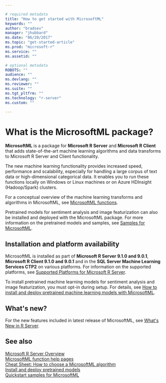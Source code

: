 ```yaml
---

# required metadata
title: "How to get started with MicrosoftML"
keywords: ""
author: "bradsev"
manager: "jhubbard"
ms.date: "06/20/2017"
ms.topic: "get-started-article"
ms.prod: "microsoft-r"
ms.service: ""
ms.assetid: ""

# optional metadata
ROBOTS: ""
audience: ""
ms.devlang: ""
ms.reviewer: ""
ms.suite: ""
ms.tgt_pltfrm: ""
ms.technology: "r-server"
ms.custom: ""

---
```


# What is the MicrosoftML package?

**MicrosoftML** is a package for **Microsoft R Server** and **Microsoft R Client** that adds state-of-the-art machine learning algorithms and data transforms to Microsoft R Server and Client functionality. 

The new machine learning functionality provides increased speed, performance and scalability, especially for handling a large corpus of text data or high-dimensional categorical data. It enables you to run these functions locally on Windows or Linux machines or on Azure HDInsight (Hadoop/Spark) clusters. 

For a conceptual overview of the machine learning transforms and algorithms in MicrosoftML, see [MicrosoftML functions](microsoftml/microsoftml.md).

Pretrained models for sentiment analysis and image featurization can also be installed and deployed with the  MicrosoftML package. For more information on the pretrained models and samples, see [Samples for MicrosoftML](microsoftml-quickstarts.md).


<a name="platform-availability"></a>
## Installation and platform availability

MicrosoftML is installed as part of **Microsoft R Server 9.1.0 and 9.0.1**, **Microsoft R Client 9.1.0 and 9.0.1** and in the **SQL Server Machine Learning Services CTP2** on various platforms. For information on the supported platforms, see [Supported Platforms for Microsoft R Server](rserver-install-supported-platforms.md).

To install pretrained machine learning models for sentiment analysis and image featurization, you must opt-in during setup. For details, see [How to install and deploy pretrained machine learning models with MicrosoftML](deploy-pretrained-microsoftml-models.md).


## What's new?
For the new features included in latest release of MicrosoftML, see [What's New in R Server](rserver-whats-new.md#machinelearning).


## See also

[Microsoft R Server Overview](rserver.md)        
[MicrosoftML function help pages](microsoftml/microsoftml.md)    
[Cheat Sheet: How to choose a MicrosoftML algorithm](microsoftml-algorithm-cheat-sheet.md)    
[Install and deploy pretrained models](deploy-pretrained-microsoftml-models.md)    
[Quickstart samples for MicrosoftML](microsoftml-quickstarts.md)    